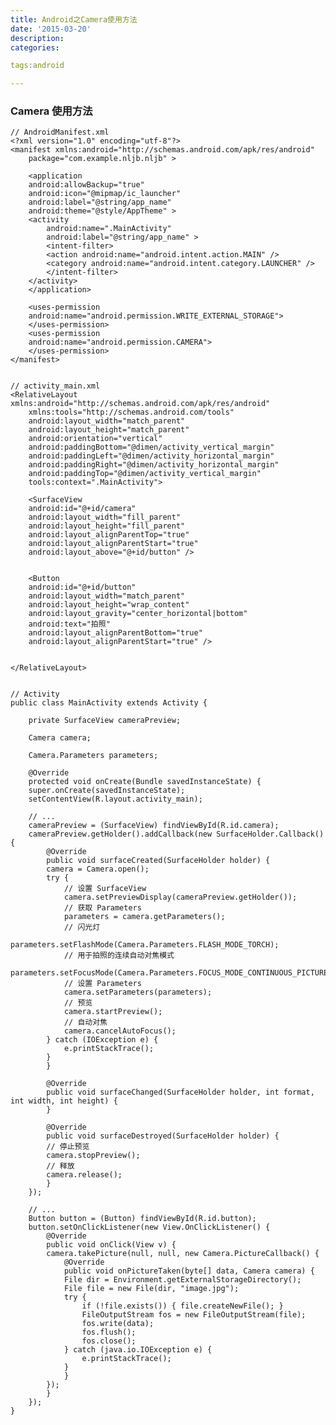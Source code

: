```yaml
---
title: Android之Camera使用方法
date: '2015-03-20'
description:
categories:

tags:android

---
```


>

### Camera 使用方法

>

	// AndroidManifest.xml
	<?xml version="1.0" encoding="utf-8"?>
	<manifest xmlns:android="http://schemas.android.com/apk/res/android"
	    package="com.example.nljb.nljb" >

	    <application
		android:allowBackup="true"
		android:icon="@mipmap/ic_launcher"
		android:label="@string/app_name"
		android:theme="@style/AppTheme" >
		<activity
		    android:name=".MainActivity"
		    android:label="@string/app_name" >
		    <intent-filter>
			<action android:name="android.intent.action.MAIN" />
			<category android:name="android.intent.category.LAUNCHER" />
		    </intent-filter>
		</activity>
	    </application>

	    <uses-permission
		android:name="android.permission.WRITE_EXTERNAL_STORAGE">
	    </uses-permission>
	    <uses-permission
		android:name="android.permission.CAMERA">
		</uses-permission>
	</manifest>


	// activity_main.xml
	<RelativeLayout xmlns:android="http://schemas.android.com/apk/res/android"
	    xmlns:tools="http://schemas.android.com/tools"
	    android:layout_width="match_parent"
	    android:layout_height="match_parent"
	    android:orientation="vertical"
	    android:paddingBottom="@dimen/activity_vertical_margin"
	    android:paddingLeft="@dimen/activity_horizontal_margin"
	    android:paddingRight="@dimen/activity_horizontal_margin"
	    android:paddingTop="@dimen/activity_vertical_margin"
	    tools:context=".MainActivity">

	    <SurfaceView
		android:id="@+id/camera"
		android:layout_width="fill_parent"
		android:layout_height="fill_parent"
		android:layout_alignParentTop="true"
		android:layout_alignParentStart="true"
		android:layout_above="@+id/button" />


	    <Button
		android:id="@+id/button"
		android:layout_width="match_parent"
		android:layout_height="wrap_content"
		android:layout_gravity="center_horizontal|bottom"
		android:text="拍照"
		android:layout_alignParentBottom="true"
		android:layout_alignParentStart="true" />


	</RelativeLayout>


	// Activity
	public class MainActivity extends Activity {

		private SurfaceView cameraPreview;

		Camera camera;

		Camera.Parameters parameters;

		@Override
		protected void onCreate(Bundle savedInstanceState) {
		super.onCreate(savedInstanceState);
		setContentView(R.layout.activity_main);

		// ...
		cameraPreview = (SurfaceView) findViewById(R.id.camera);
		cameraPreview.getHolder().addCallback(new SurfaceHolder.Callback() {
		    @Override
		    public void surfaceCreated(SurfaceHolder holder) {
			camera = Camera.open();
			try {
			    // 设置 SurfaceView
			    camera.setPreviewDisplay(cameraPreview.getHolder());
			    // 获取 Parameters
			    parameters = camera.getParameters();
			    // 闪光灯
			    parameters.setFlashMode(Camera.Parameters.FLASH_MODE_TORCH);
			    // 用于拍照的连续自动对焦模式
			    parameters.setFocusMode(Camera.Parameters.FOCUS_MODE_CONTINUOUS_PICTURE);
			    // 设置 Parameters
			    camera.setParameters(parameters);
			    // 预览
			    camera.startPreview();
			    // 自动对焦
			    camera.cancelAutoFocus();
			} catch (IOException e) {
			    e.printStackTrace();
			}
		    }

		    @Override
		    public void surfaceChanged(SurfaceHolder holder, int format, int width, int height) {
		    }

		    @Override
		    public void surfaceDestroyed(SurfaceHolder holder) {
			// 停止预览
			camera.stopPreview();
			// 释放
			camera.release();
		    }
		});

		// ...
		Button button = (Button) findViewById(R.id.button);
		button.setOnClickListener(new View.OnClickListener() {
		    @Override
		    public void onClick(View v) {
			camera.takePicture(null, null, new Camera.PictureCallback() {
			    @Override
			    public void onPictureTaken(byte[] data, Camera camera) {
				File dir = Environment.getExternalStorageDirectory();
				File file = new File(dir, "image.jpg");
				try {
				    if (!file.exists()) { file.createNewFile(); }
				    FileOutputStream fos = new FileOutputStream(file);
				    fos.write(data);
				    fos.flush();
				    fos.close();
				} catch (java.io.IOException e) {
				    e.printStackTrace();
				}
			    }
			});
		    }
		});
	}


